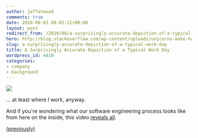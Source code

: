 ```yaml
---
author: jeffatwood
comments: true
date: 2010-08-03 08:02:21+00:00
layout: post
redirect_from: /2010/08/a-surprisingly-accurate-depiction-of-a-typical-work-day
hero: http://blog.stackoverflow.com/wp-content/uploads/unicorns-make-happies-by-jollyjack-2x4.png
slug: a-surprisingly-accurate-depiction-of-a-typical-work-day
title: A Surprisingly Accurate Depiction of a Typical Work Day
wordpress_id: 4410
categories:
- company
- background
---
```



[![](http://blog.stackoverflow.com/wp-content/uploads/unicorns-make-happies-by-jollyjack-2x4.png)](http://jollyjack.deviantart.com/art/Unicorns-make-happies-172917505)



… at least where _I_ work, anyway.



And if you're wondering what our software engineering process looks like from here on the inside, this video [reveals all](http://www.youtube.com/watch?v=08xQLGWTSag).







[(previously)](http://blog.stackoverflow.com/2009/01/the-stack-overflow-development-process/)


